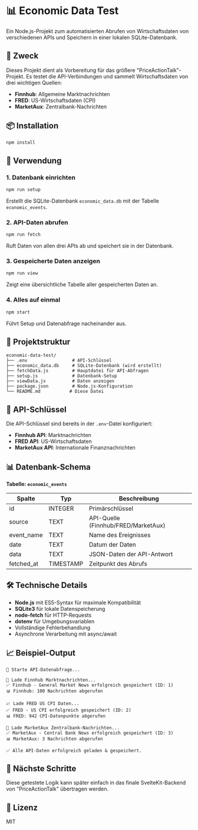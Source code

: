 # 📊 Economic Data Test

Ein Node.js-Projekt zum automatisierten Abrufen von Wirtschaftsdaten von verschiedenen APIs und Speichern in einer lokalen SQLite-Datenbank.

## 🎯 Zweck

Dieses Projekt dient als Vorbereitung für das größere "PriceActionTalk"-Projekt. Es testet die API-Verbindungen und sammelt Wirtschaftsdaten von drei wichtigen Quellen:

- **Finnhub**: Allgemeine Marktnachrichten
- **FRED**: US-Wirtschaftsdaten (CPI)
- **MarketAux**: Zentralbank-Nachrichten

## 📦 Installation

```bash
npm install
```

## 🚀 Verwendung

### 1. Datenbank einrichten
```bash
npm run setup
```
Erstellt die SQLite-Datenbank `economic_data.db` mit der Tabelle `economic_events`.

### 2. API-Daten abrufen
```bash
npm run fetch
```
Ruft Daten von allen drei APIs ab und speichert sie in der Datenbank.

### 3. Gespeicherte Daten anzeigen
```bash
npm run view
```
Zeigt eine übersichtliche Tabelle aller gespeicherten Daten an.

### 4. Alles auf einmal
```bash
npm start
```
Führt Setup und Datenabfrage nacheinander aus.

## 📁 Projektstruktur

```
economic-data-test/
├── .env                 # API-Schlüssel
├── economic_data.db     # SQLite-Datenbank (wird erstellt)
├── fetchData.js         # Hauptdatei für API-Abfragen
├── setup.js             # Datenbank-Setup
├── viewData.js          # Daten anzeigen
├── package.json         # Node.js-Konfiguration
└── README.md           # Diese Datei
```

## 🔑 API-Schlüssel

Die API-Schlüssel sind bereits in der `.env`-Datei konfiguriert:

- **Finnhub API**: Marktnachrichten
- **FRED API**: US-Wirtschaftsdaten
- **MarketAux API**: Internationale Finanznachrichten

## 📊 Datenbank-Schema

**Tabelle: `economic_events`**

| Spalte      | Typ       | Beschreibung                    |
|-------------|-----------|--------------------------------|
| id          | INTEGER   | Primärschlüssel                |
| source      | TEXT      | API-Quelle (Finnhub/FRED/MarketAux) |
| event_name  | TEXT      | Name des Ereignisses           |
| date        | TEXT      | Datum der Daten                |
| data        | TEXT      | JSON-Daten der API-Antwort     |
| fetched_at  | TIMESTAMP | Zeitpunkt des Abrufs           |

## 🛠️ Technische Details

- **Node.js** mit ES5-Syntax für maximale Kompatibilität
- **SQLite3** für lokale Datenspeicherung
- **node-fetch** für HTTP-Requests
- **dotenv** für Umgebungsvariablen
- Vollständige Fehlerbehandlung
- Asynchrone Verarbeitung mit async/await

## 📈 Beispiel-Output

```
🚀 Starte API-Datenabfrage...

📰 Lade Finnhub Marktnachrichten...
✅ Finnhub - General Market News erfolgreich gespeichert (ID: 1)
📊 Finnhub: 100 Nachrichten abgerufen

📈 Lade FRED US CPI Daten...
✅ FRED - US CPI erfolgreich gespeichert (ID: 2)
📊 FRED: 942 CPI-Datenpunkte abgerufen

🏦 Lade MarketAux Zentralbank-Nachrichten...
✅ MarketAux - Central Bank News erfolgreich gespeichert (ID: 3)
📊 MarketAux: 3 Nachrichten abgerufen

✅ Alle API-Daten erfolgreich geladen & gespeichert.
```

## 🔄 Nächste Schritte

Diese getestete Logik kann später einfach in das finale SvelteKit-Backend von "PriceActionTalk" übertragen werden.

## 📝 Lizenz

MIT
